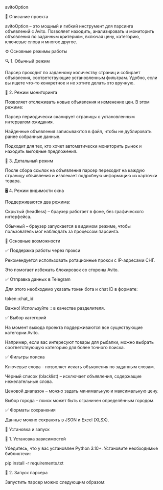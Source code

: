 avitoOption

📌 Описание проекта

avitoOption – это мощный и гибкий инструмент для парсинга объявлений с Avito. Позволяет находить, анализировать и мониторить объявления по заданным критериям, включая цену, категорию, ключевые слова и многое другое.

⚙️ Основные режимы работы

🔍 1. Обычный режим

Парсер проходит по заданному количеству страниц и собирает объявления, соответствующие установленным фильтрам. Удобно, если вы ищете что-то конкретное и не хотите делать это вручную.

🔄 2. Режим мониторинга

Позволяет отслеживать новые объявления и изменение цен. В этом режиме:

Парсер периодически сканирует страницы с установленным интервалом ожидания.

Найденные объявления записываются в файл, чтобы не дублировать ранее собранные данные.

Подходит для тех, кто хочет автоматически мониторить рынок и находить выгодные предложения.

🧐 3. Детальный режим

После сбора ссылок на объявления парсер переходит на каждую страницу объявления и извлекает подробную информацию из карточки товара.

🖥️ 4. Режим видимости окна

Поддерживаются два режима:

Скрытый (headless) – браузер работает в фоне, без графического интерфейса.

Обычный – браузер запускается в видимом режиме, чтобы пользователь мог наблюдать за процессом парсинга.

🔧 Основные возможности

✅ Поддержка работы через прокси

Рекомендуется использовать ротационные прокси с IP-адресами СНГ.

Это помогает избежать блокировок со стороны Avito.

✅ Отправка данных в Telegram

Для этого необходимо указать токен бота и chat ID в формате:

token::chat_id

Важно! Используйте :: в качестве разделителя.

✅ Выбор категорий

На момент выхода проекта поддерживаются все существующие категории Avito.

Например, если вас интересуют товары для рыбалки, можно выбрать соответствующую категорию для более точного поиска.

✅ Фильтры поиска

Ключевые слова – позволяет искать объявления по заданным словам.

Чёрный список (blacklist) – исключает объявления, содержащие нежелательные слова.

Ценовой диапазон – можно задать минимальную и максимальную цену.

Выбор города – поиск может быть ограничен определённым городом.

✅ Форматы сохранения

Данные можно сохранять в JSON и Excel (XLSX).

🚀 Установка и запуск

🔹 1. Установка зависимостей

Убедитесь, что у вас установлен Python 3.10+. Установите необходимые библиотеки:

pip install -r requirements.txt

🔹 2. Запуск парсера

Запустить парсер можно следующим образом:
